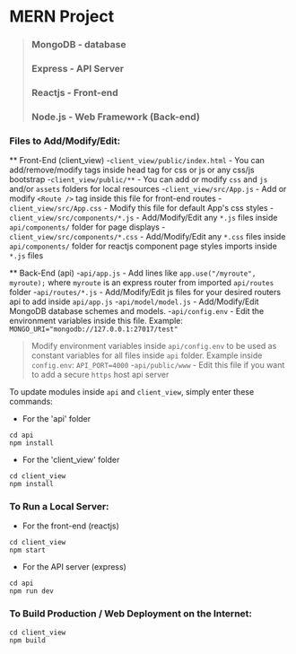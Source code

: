 # MERN Project
> ### MongoDB - database
> ### Express - API Server
> ### Reactjs - Front-end
> ### Node.js - Web Framework (Back-end)

### Files to Add/Modify/Edit:
** Front-End (client_view)
-`client_view/public/index.html` - You can add/remove/modify tags inside head tag for css or js or any css/js bootstrap
-`client_view/public/**` - You can add or modify `css` and `js` and/or `assets` folders for local resources
-`client_view/src/App.js` - Add or modify `<Route />` tag inside this file for front-end routes
-`client_view/src/App.css` - Modify this file for default App's css styles
-`client_view/src/components/*.js` - Add/Modify/Edit any `*.js` files inside `api/components/` folder for page displays
-`client_view/src/components/*.css` - Add/Modify/Edit any `*.css` files inside `api/components/` folder for reactjs component page styles imports inside `*.js` files

** Back-End (api)
-`api/app.js` - Add lines like `app.use("/myroute", myroute);` where `myroute` is an express router from imported `api/routes` folder
-`api/routes/*.js` - Add/Modify/Edit js files for your desired routers api to add inside `api/app.js`
-`api/model/model.js` - Add/Modify/Edit MongoDB database schemes and models. 
-`api/config.env` - Edit the environment variables inside this file. Example: `MONGO_URI="mongodb://127.0.0.1:27017/test"`
> Modify environment variables inside `api/config.env` to be used as constant variables for all files inside `api` folder. Example inside `config.env`: `API_PORT=4000`
-`api/public/www` - Edit this file if you want to add a secure `https` host api server


To update modules inside `api` and `client_view`,
simply enter these commands:
- For the 'api' folder
```
cd api
npm install
```
- For the 'client_view' folder
```
cd client_view
npm install

```

### To Run a Local Server:
- For the front-end (reactjs)
```
cd client_view
npm start
```
- For the API server (express)
```
cd api
npm run dev
```

### To Build Production / Web Deployment on the Internet:
```
cd client_view
npm build
```

